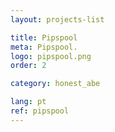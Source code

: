 ```yaml
---
layout: projects-list

title: Pipspool
meta: Pipspool.
logo: pipspool.png
order: 2

category: honest_abe

lang: pt
ref: pipspool
---
```

